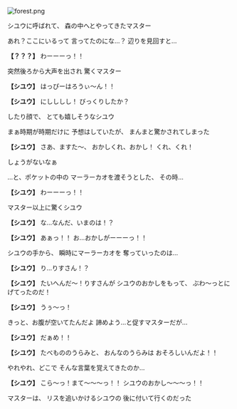 
![forest.png](../images/backgrounds/forest.png)

シユウに呼ばれて、
森の中へとやってきたマスター

あれ？ここにいるって
言ってたのにな…？
辺りを見回すと…

**【？？？】**
わーーーっ！！

突然後ろから大声を出され
驚くマスター

**【シユウ】**
はっぴーはろうぃ～ん！！

**【シユウ】**
にしししし！
びっくりしたか？

したり顔で、
とても嬉しそうなシユウ

まぁ時期が時期だけに
予想はしていたが、
まんまと驚かされてしまった

**【シユウ】**
さあ、ますた～、
おかしくれ、おかし！
くれ、くれ！

しょうがないなぁ

…と、ポケットの中の
マーラーカオを渡そうとした、
その時…

**【シユウ】**
わーーーっ！！

マスター以上に驚くシユウ

**【シユウ】**
な…なんだ、いまのは！？

**【シユウ】**
あぁっ！！
お…おかしがーーーっ！！

シユウの手から、
瞬時にマーラーカオを
奪っていったのは…

**【シユウ】**
り…りすさん！？

**【シユウ】**
たいへんだ～！りすさんが
シユウのおかしをもって、
ぶわ～っとにげてったのだ！

**【シユウ】**
うぅ～っ！

きっと、お腹が空いてたんだよ
諦めよう…と促すマスターだが…

**【シユウ】**
だぁめ！！

**【シユウ】**
たべもののうらみと、
おんなのうらみは
おそろしいんだよ！！

やれやれ、どこで
そんな言葉を覚えてきたのか…

**【シユウ】**
こら～っ！まて～～～っ！！
シユウのおかし～～～っ！！

マスターは、
リスを追いかけるシユウの
後に付いて行くのだった